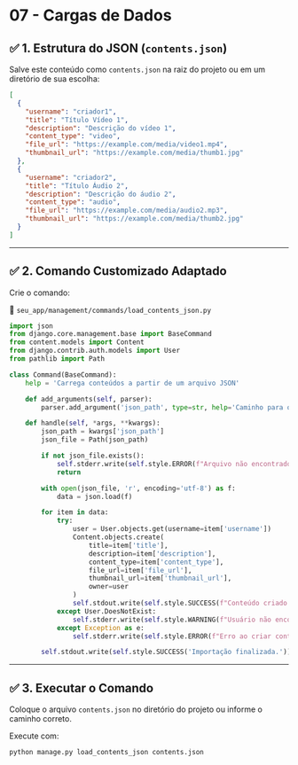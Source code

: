 # 07 - **Cargas de Dados**


## ✅ 1. Estrutura do JSON (`contents.json`)

Salve este conteúdo como `contents.json` na raiz do projeto ou em um diretório de sua escolha:

```json
[
  {
    "username": "criador1",
    "title": "Título Vídeo 1",
    "description": "Descrição do vídeo 1",
    "content_type": "video",
    "file_url": "https://example.com/media/video1.mp4",
    "thumbnail_url": "https://example.com/media/thumb1.jpg"
  },
  {
    "username": "criador2",
    "title": "Título Áudio 2",
    "description": "Descrição do áudio 2",
    "content_type": "audio",
    "file_url": "https://example.com/media/audio2.mp3",
    "thumbnail_url": "https://example.com/media/thumb2.jpg"
  }
]
```

---

## ✅ 2. Comando Customizado Adaptado

Crie o comando:

📁 `seu_app/management/commands/load_contents_json.py`

```python
import json
from django.core.management.base import BaseCommand
from content.models import Content
from django.contrib.auth.models import User
from pathlib import Path

class Command(BaseCommand):
    help = 'Carrega conteúdos a partir de um arquivo JSON'

    def add_arguments(self, parser):
        parser.add_argument('json_path', type=str, help='Caminho para o arquivo JSON')

    def handle(self, *args, **kwargs):
        json_path = kwargs['json_path']
        json_file = Path(json_path)

        if not json_file.exists():
            self.stderr.write(self.style.ERROR(f"Arquivo não encontrado: {json_path}"))
            return

        with open(json_file, 'r', encoding='utf-8') as f:
            data = json.load(f)

        for item in data:
            try:
                user = User.objects.get(username=item['username'])
                Content.objects.create(
                    title=item['title'],
                    description=item['description'],
                    content_type=item['content_type'],
                    file_url=item['file_url'],
                    thumbnail_url=item['thumbnail_url'],
                    owner=user
                )
                self.stdout.write(self.style.SUCCESS(f"Conteúdo criado: {item['title']}"))
            except User.DoesNotExist:
                self.stderr.write(self.style.WARNING(f"Usuário não encontrado: {item['username']}"))
            except Exception as e:
                self.stderr.write(self.style.ERROR(f"Erro ao criar conteúdo: {e}"))

        self.stdout.write(self.style.SUCCESS('Importação finalizada.'))
```

---

## ✅ 3. Executar o Comando

Coloque o arquivo `contents.json` no diretório do projeto ou informe o caminho correto.

Execute com:

```bash
python manage.py load_contents_json contents.json
```
